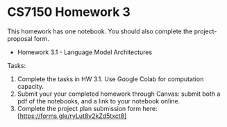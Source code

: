 # CS7150 Homework 3

This homework has one notebook.  You should also complete the project-proposal form.

- Homework 3.1 - Language Model Architectures

Tasks:

1. Complete the tasks in HW 3.1.  Use Google Colab for computation capacity.
2. Submit your your completed homework through Canvas: submit both a pdf of the notebooks, and a link to your notebook online.
3. Complete the project plan submission form here: [https://forms.gle/ryLut8v2kZd5txct8]

